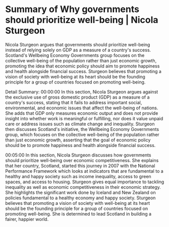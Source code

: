 # Summary of Why governments should prioritize well-being | Nicola Sturgeon

Nicola Sturgeon argues that governments should prioritize well-being instead of relying solely on GDP as a measure of a country's success. Scotland's Wellbeing Economy Governments group focuses on the collective well-being of the population rather than just economic growth, promoting the idea that economic policy should aim to promote happiness and health alongside financial success. Sturgeon believes that promoting a vision of society with well-being at its heart should be the founding principle for a group of countries focused on promoting well-being.

Detail Summary: 
00:00:00
In this section, Nicola Sturgeon argues against the exclusive use of gross domestic product (GDP) as a measure of a country's success, stating that it fails to address important social, environmental, and economic issues that affect the well-being of nations. She adds that GDP only measures economic output and does not provide insight into whether work is meaningful or fulfilling, nor does it value unpaid care or address issues such as climate change and inequality. Sturgeon then discusses Scotland's initiative, the Wellbeing Economy Governments group, which focuses on the collective well-being of the population rather than just economic growth, asserting that the goal of economic policy should be to promote happiness and health alongside financial success.

00:05:00
In this section, Nicola Sturgeon discusses how governments should prioritize well-being over economic competitiveness. She explains that her country, Scotland, started this journey in 2007 with the National Performance Framework which looks at indicators that are fundamental to a healthy and happy society such as income inequality, access to green spaces, and access to housing. Sturgeon gives equal importance to tackling inequality as well as economic competitiveness in their economic strategy. She highlights the significant work done by Iceland and New Zealand on policies fundamental to a healthy economy and happy society. Sturgeon believes that promoting a vision of society with well-being at its heart should be the founding principle for a group of countries focused on promoting well-being. She is determined to lead Scotland in building a fairer, happier world.

